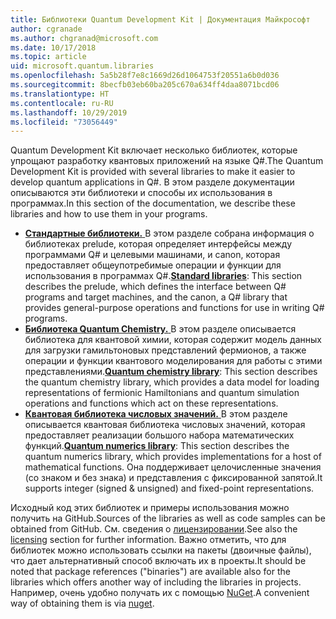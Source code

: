 ```yaml
---
title: Библиотеки Quantum Development Kit | Документация Майкрософт
author: cgranade
ms.author: chgranad@microsoft.com
ms.date: 10/17/2018
ms.topic: article
uid: microsoft.quantum.libraries
ms.openlocfilehash: 5a5b28f7e8c1669d26d1064753f20551a6b0d036
ms.sourcegitcommit: 8becfb03eb60ba205c670a634ff4daa8071bcd06
ms.translationtype: HT
ms.contentlocale: ru-RU
ms.lasthandoff: 10/29/2019
ms.locfileid: "73056449"
---
```

<span data-ttu-id="ad820-102">Quantum Development Kit включает несколько библиотек, которые упрощают разработку квантовых приложений на языке Q#.</span><span class="sxs-lookup"><span data-stu-id="ad820-102">The Quantum Development Kit is provided with several libraries to make it easier to develop quantum applications in Q#.</span></span>
<span data-ttu-id="ad820-103">В этом разделе документации описываются эти библиотеки и способы их использования в программах.</span><span class="sxs-lookup"><span data-stu-id="ad820-103">In this section of the documentation, we describe these libraries and how to use them in your programs.</span></span>

- <span data-ttu-id="ad820-104">[**Стандартные библиотеки.** ](xref:microsoft.quantum.libraries.standard.intro) В этом разделе собрана информация о библиотеках prelude, которая определяет интерфейсы между программами Q# и целевыми машинами, и canon, которая предоставляет общеупотребимые операции и функции для использования в программах Q#.</span><span class="sxs-lookup"><span data-stu-id="ad820-104">[**Standard libraries**](xref:microsoft.quantum.libraries.standard.intro): This section describes the prelude, which defines the interface between Q# programs and target machines, and the canon, a Q# library that provides general-purpose operations and functions for use in writing Q# programs.</span></span>
- <span data-ttu-id="ad820-105">[**Библиотека Quantum Chemistry.** ](xref:microsoft.quantum.chemistry.concepts.intro) В этом разделе описывается библиотека для квантовой химии, которая содержит модель данных для загрузки гамильтоновых представлений фермионов, а также операции и функции квантового моделирования для работы с этими представлениями.</span><span class="sxs-lookup"><span data-stu-id="ad820-105">[**Quantum chemistry library**](xref:microsoft.quantum.chemistry.concepts.intro): This section describes the quantum chemistry library, which provides a data model for loading representations of fermionic Hamiltonians and quantum simulation operations and functions which act on these representations.</span></span>
- <span data-ttu-id="ad820-106">[**Квантовая библиотека числовых значений.** ](xref:microsoft.quantum.numerics.intro) В этом разделе описывается квантовая библиотека числовых значений, которая предоставляет реализации большого набора математических функций.</span><span class="sxs-lookup"><span data-stu-id="ad820-106">[**Quantum numerics library**](xref:microsoft.quantum.numerics.intro): This section describes the quantum numerics library, which provides implementations for a host of mathematical functions.</span></span> <span data-ttu-id="ad820-107">Она поддерживает целочисленные значения (со знаком и без знака) и представления с фиксированной запятой.</span><span class="sxs-lookup"><span data-stu-id="ad820-107">It supports integer (signed & unsigned) and fixed-point representations.</span></span>

<span data-ttu-id="ad820-108">Исходный код этих библиотек и примеры использования можно получить на GitHub.</span><span class="sxs-lookup"><span data-stu-id="ad820-108">Sources of the libraries as well as code samples can be obtained from GitHub.</span></span> <span data-ttu-id="ad820-109">См. сведения о [лицензировании](xref:microsoft.quantum.libraries.licensing).</span><span class="sxs-lookup"><span data-stu-id="ad820-109">See also the [licensing](xref:microsoft.quantum.libraries.licensing) section for further information.</span></span> <span data-ttu-id="ad820-110">Важно отметить, что для библиотек можно использовать ссылки на пакеты (двоичные файлы), что дает альтернативный способ включать их в проекты.</span><span class="sxs-lookup"><span data-stu-id="ad820-110">It should be noted that package references ("binaries") are available also for the libraries which offers another way of including the libraries in projects.</span></span> <span data-ttu-id="ad820-111">Например, очень удобно получать их с помощью [NuGet](https://nuget.org).</span><span class="sxs-lookup"><span data-stu-id="ad820-111">A convenient way of obtaining them is via [nuget](https://nuget.org).</span></span>  